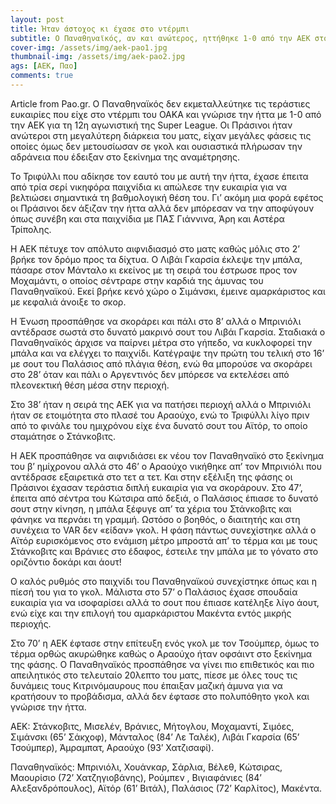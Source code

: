 ```yaml
---
layout: post
title: Ήταν άστοχος κι έχασε στο ντέρμπι
subtitle: Ο Παναθηναϊκός, αν και ανώτερος, ηττήθηκε 1-0 από την ΑΕΚ στο ΟΑΚΑ
cover-img: /assets/img/aek-pao1.jpg
thumbnail-img: /assets/img/aek-pao2.jpg
ags: [ΑΕΚ, Παο]
comments: true
---
```

Article from Pao.gr.
Ο Παναθηναϊκός δεν εκμεταλλεύτηκε τις τεράστιες ευκαιρίες που είχε στο ντέρμπι του ΟΑΚΑ και γνώρισε την ήττα με 1-0 από την ΑΕΚ για τη 12η αγωνιστική της Super League. Οι Πράσινοι
ήταν ανώτεροι στη μεγαλύτερη διάρκεια του ματς, είχαν μεγάλες φάσεις τις οποίες όμως δεν μετουσίωσαν σε γκολ και ουσιαστικά πλήρωσαν την αδράνεια που έδειξαν στο ξεκίνημα της αναμέτρησης.

Το Τριφύλλι που αδίκησε τον εαυτό του με αυτή την ήττα, έχασε έπειτα από τρία σερί νικηφόρα παιχνίδια κι απώλεσε την ευκαιρία για να βελτιώσει σημαντικά τη βαθμολογική θέση 
του. Γι’ ακόμη μια φορά εφέτος οι Πράσινοι δεν άξιζαν την ήττα αλλά δεν μπόρεσαν να την αποφύγουν όπως συνέβη και στα παιχνίδια με ΠΑΣ Γιάννινα, Άρη και Αστέρα Τρίπολης.

Η ΑΕΚ πέτυχε τον απόλυτο αιφνιδιασμό στο ματς καθώς μόλις στο 2’ βρήκε τον δρόμο προς τα δίχτυα. Ο Λιβάι Γκαρσία έκλεψε την μπάλα, πάσαρε στον Μάνταλο κι εκείνος με τη σειρά
του έστρωσε προς τον Μοχαμάντι, ο οποίος σέντραρε στην καρδιά της άμυνας του Παναθηναϊκού. Εκεί βρήκε κενό χώρο ο Σιμάνσκι, έμεινε αμαρκάριστος και με κεφαλιά άνοιξε το σκορ.

Η Ένωση προσπάθησε να σκοράρει και πάλι στο 8’ αλλά ο Μπρινιόλι αντέδρασε σωστά στο δυνατό μακρινό σουτ του Λιβάι Γκαρσία. Σταδιακά ο Παναθηναϊκός άρχισε να παίρνει μέτρα στο
γήπεδο, να κυκλοφορεί την μπάλα και να ελέγχει το παιχνίδι. Κατέγραψε την πρώτη του τελική στο 16’ με σουτ του Παλάσιος από πλάγια θέση, ενώ θα μπορούσε να σκοράρει στο 28’ όταν
και πάλι ο Αργεντινός δεν μπόρεσε να εκτελέσει από πλεονεκτική θέση μέσα στην περιοχή.

Στο 38’ ήταν η σειρά της ΑΕΚ για να πατήσει περιοχή αλλά ο Μπρινιόλι ήταν σε ετοιμότητα στο πλασέ του Αραούχο, ενώ το Τριφύλλι λίγο πριν από το φινάλε του ημιχρόνου είχε ένα
δυνατό σουτ του Αϊτόρ, το οποίο σταμάτησε ο Στάνκοβιτς.

Η ΑΕΚ προσπάθησε να αιφνιδιάσει εκ νέου τον Παναθηναϊκό στο ξεκίνημα του β’ ημίχρονου αλλά στο 46’ ο Αραούχο νικήθηκε απ’ τον Μπρινιόλι που αντέδρασε εξαιρετικά στο τετ α τετ.
Και στην εξέλιξη της φάσης οι Πράσινοι έχασαν τεράστια διπλή ευκαιρία για να σκοράρουν. Στο 47’, έπειτα από σέντρα του Κώτσιρα από δεξιά, ο Παλάσιος έπιασε το δυνατό σουτ στην 
κίνηση, η μπάλα ξέφυγε απ’ τα χέρια του Στάνκοβιτς και φάνηκε να περνάει τη γραμμή. Ωστόσο ο βοηθός, ο διαιτητής και στη συνέχεια το VAR δεν «είδαν» γκολ. Η φάση πάντως συνεχίστηκε αλλά ο Αϊτόρ ευρισκόμενος στο ενάμιση μέτρο μπροστά απ’ το τέρμα και με τους Στάνκοβιτς και Βράνιες στο έδαφος, έστειλε την μπάλα με το γόνατο στο οριζόντιο δοκάρι και άουτ!

Ο καλός ρυθμός στο παιχνίδι του Παναθηναϊκού συνεχίστηκε όπως και η πίεσή του για το γκολ. Μάλιστα στο 57’ ο Παλάσιος έχασε σπουδαία ευκαιρία για να ισοφαρίσει αλλά το σουτ που
έπιασε κατέληξε λίγο άουτ, ενώ είχε και την επιλογή του αμαρκάριστου Μακέντα εντός μικρής περιοχής.

Στο 70’ η ΑΕΚ έφτασε στην επίτευξη ενός γκολ με τον Τσούμπερ, όμως το τέρμα ορθώς ακυρώθηκε καθώς ο Αραούχο ήταν οφσάιντ στο ξεκίνημα της φάσης. Ο Παναθηναϊκός προσπάθησε να
γίνει πιο επιθετικός και πιο απειλητικός στο τελευταίο 20λεπτο του ματς, πίεσε με όλες τους τις δυνάμεις τους Κιτρινόμαυρους που έπαιξαν μαζική άμυνα για να κρατήσουν το
προβάδισμα, αλλά δεν έφτασε στο πολυπόθητο γκολ και γνώρισε την ήττα.

ΑΕΚ: Στάνκοβιτς, Μισελέν, Βράνιες, Μήτογλου, Μοχαμαντί, Σιμόες, Σιμάνσκι (65’ Σάκχοφ), Μάνταλος (84’ Λε Ταλέκ), Λιβάι Γκαρσία (65’ Τσούμπερ), Άμραμπατ, Αραούχο (93’ Χατζισαφί).

Παναθηναϊκός: Μπρινιόλι, Χουάνκαρ, Σάρλια, Βέλεθ, Κώτσιρας, Μαουρίσιο (72’ Χατζηγιοβάνης), Ρούμπεν , Βιγιαφάνιες (84’ Αλεξανδρόπουλος), Αϊτόρ (61’ Βιτάλ), Παλάσιος (72’ Καρλίτος), Μακέντα.
